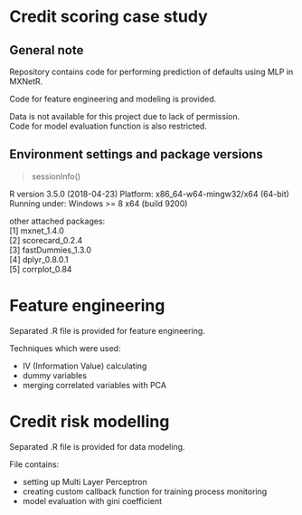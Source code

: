 # Credit scoring case study

## General note

Repository contains code for performing prediction of defaults using MLP in MXNetR.

Code for feature engineering and modeling is provided.

Data is not available for this project due to lack of permission. <br />
Code for model evaluation function is also restricted.

## Environment  settings and package versions

> sessionInfo()

R version 3.5.0 (2018-04-23)
Platform: x86_64-w64-mingw32/x64 (64-bit)
Running under: Windows >= 8 x64 (build 9200)

other attached packages: <br />
[1] mxnet_1.4.0 <br />
[2] scorecard_0.2.4 <br />
[3] fastDummies_1.3.0 <br />
[4] dplyr_0.8.0.1 <br />
[5] corrplot_0.84


# Feature engineering

Separated .R file is provided for feature engineering.

Techniques which were used:
- IV (Information Value) calculating
- dummy variables
- merging correlated variables with PCA


# Credit risk modelling

Separated .R file is provided for data modeling.

File contains:
- setting up Multi Layer Perceptron
- creating custom callback function for training process monitoring
- model evaluation with gini coefficient



